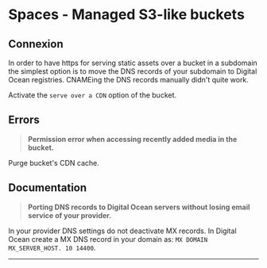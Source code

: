 # Spaces - Managed S3-like buckets

## Connexion

In order to have https for serving static assets over a bucket in a subdomain the simplest option is to move the DNS records of your subdomain to Digital Ocean registries. CNAMEing the DNS records manually didn't quite work.

Activate the `serve over a CDN` option of the bucket.

## Errors

> **Permission error when accessing recently added media in the bucket.**

Purge bucket's CDN cache.

## Documentation

> **Porting DNS records to Digital Ocean servers without losing email service of your provider.**

In your provider DNS settings do not deactivate MX records. In Digital Ocean create a MX DNS record in your domain as: `MX DOMAIN MX_SERVER_HOST. 10 14400`.

---
